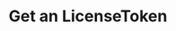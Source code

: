 ---
title: Get an LicenseToken
excerpt: Retrieve a LicenseToken
api:
  file: swagger.json
  operationId: get_api-v3-licenses-tokens-licensetokenid
hidden: false
---